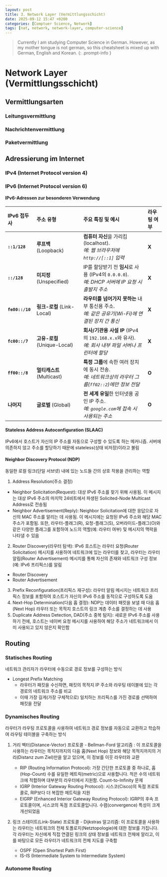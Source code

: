 ```yaml
---
layout: post
title: 3. Network Layer (Vermittlungsschicht)
date: 2025-09-12 15:47 +0200
categories: [Comptuer Science, Network]
tags: [nat, network, network-layer, computer-science]
---
```


> Currently I am studying Computer Science in German. However, as my mother tongue is not german, so this cheatsheet is mixed up with German, English and Korean.
{: .prompt-info }


# Network Layer (Vermittlungsschicht)

## Vermittlungsarten

### Leitungsvermittlung

### Nachrichtenvermittlung

### Paketvermittlung




## Adressierung im Internet

### IPv4 (Internet Protocol version 4)

### IPv6 (Internet Protocol version 6)

#### IPv6-Adressen zur besonderen Verwendung

| IPv6 접두사 | 주소 유형 | 주요 특징 및 예시 | 라우팅 여부 |
| :--- | :--- | :--- | :--- |
| **`::1/128`** | **루프백** (Loopback) | **컴퓨터 자신**을 가리킴 (localhost).<br> *예: 웹 브라우저에 `http://[::1]` 입력* | **X** |
| **`::/128`** | **미지정** (Unspecified) | IP를 할당받기 전 **임시**로 사용 (IPv4의 `0.0.0.0`).<br> *예: DHCP 서버에 IP 요청 시 출발지 주소* | **X** |
| **`fe80::/10`** | **링크-로컬** (Link-Local) | **라우터를 넘어가지 못하는** 내부 통신용 주소.<br> *예: 같은 공유기(Wi-Fi)에 연결된 장치 간 통신* | **X** |
| **`fc00::/7`** | **고유-로컬** (Unique-Local) | **회사/기관용 사설 IP** (IPv4의 `192.168.x.x`와 유사).<br> *예: 회사 내부 파일 서버나 프린터에 할당* | **X** |
| **`ff00::/8`** | **멀티캐스트** (Multicast) | **특정 그룹**에 속한 여러 장치에 동시 전송.<br> *예: 네트워크상의 라우터 그룹(`ff02::2`)에만 정보 전달* | **O** |
| **나머지** | **글로벌** (Global) | **전 세계 유일**한 인터넷용 공인 IP 주소.<br> *예: `google.com`에 접속 시 사용되는 주소* | **O** |


#### Stateless Address Autoconfiguration (SLAAC)

IPv6에서 호스트가 자신의 IP 주소를 자동으로 구성할 수 있도록 하는 메커니즘. 서버에 의존하지 않고 주소를 할당하기 때문에 stateless(상태 비저장)이라고 불림


#### Neighbor Discovery Protocol (NDP)
동일한 로컬 링크(단일 서브넷) 내에 있는 노드들 간의 상호 작용을 관리하는 역할

1. Address Resolution(주소 결정)
- Neighbor Solicitation(Request): 대상 IPv6 주소를 찾기 위해 사용됨. 이 메시지는 대상 IPv6 주소의 마지막 24비트에서 파생된 Solicited-Node Multicast Address로 전송됨
- Neighbor Advertisement(Reply): Neighbor Solicitation에 대한 응답으로 자신의 MAC 주소를 알리는 데 사용됨. 이 메시지에는 요청된 IPv6 주소와 해당 MAC 주소가 포함됨. 또한, 라우터-플래그(R), 요청-플래그(S), 오버라이드-플래그(O)와 같은 다양한 플래그를 포함하여 노드의 역할(예: 라우터 여부) 및 메시지의 맥락을 나타낼 수 있음

2. Router Discovery(라우터 탐색): IPv6 호스트는 라우터 요청(Router Solicitation) 메시지를 사용하여 네트워크에 있는 라우터를 찾고, 라우터는 라우터 알림(Router Advertisement) 메시지를 통해 자신의 존재와 네트워크 구성 정보(예: IPv6 프리픽스)를 알림
- Router Discovery
- Router Advertisement

3. Prefix Reconfiguration(프리픽스 재구성): 라우터 알림 메시지는 네트워크 프리픽스 정보를 포함하여 호스트가 자신의 IPv6 주소를 동적으로 구성하도록 도움
4. Next-Hop Determination(다음 홉 결정): NDP는 데이터 패킷을 보낼 때 다음 홉(Next Hop) 라우터 또는 목적지 호스트의 링크 계층 주소를 결정하는 데 사용
5. Duplicate Address Detection, DAD(주소 중복 탐지): 새로운 IPv6 주소를 사용하기 전에, 호스트는 네이버 요청 메시지를 사용하여 해당 주소가 네트워크에서 이미 사용되고 있지 않은지 확인함



## Routing

### Statisches Routing
네트워크 관리자가 라우터에 수동으로 경로 정보를 구성하는 방식
- Longest Prefix Matching
    - 라우터가 패킷을 수신하면, 패킷의 목적지 IP 주소와 라우팅 테이블에 있는 각 경로의 네트워크 주소를 비교
    - 이때 가장 길게(가장 구체적으로) 일치하는 프리픽스를 가진 경로를 선택하여 패킷을 전달

### Dynamisches Routing
라우터가 라우팅 프로토콜을 사용하여 네트워크 경로 정보를 자동으로 교환하고 학습하여 라우팅 테이블을 구축하는 방식
1. 거리 벡터(Distance-Vector) 프로토콜 - Bellman-Ford 알고리즘
: 이 프로토콜을 사용하는 라우터는 목적지까지의 다음 홉(Next Hop) 정보와 해당 목적지까지의 거리(Distanz zum Ziel)만을 알고 있으며, 이 정보를 이웃 라우터와 교환
    - RIP (Routing Information Protocol): 가장 간단한 프로토콜 중 하나로, 홉(Hop-Count) 수를 유일한 메트릭(metric)으로 사용합니다. 적은 수의 네트워크에 적합하며 대부분의 라우터에서 지원함. Count-to-Infinity 문제
    - IGRP (Interior Gateway Routing Protocol): 시스코(Cisco)의 독점 프로토콜로, RIP보다 더 복잡한 메트릭을 지원
    - EIGRP (Enhanced Interior Gateway Routing Protocol): IGRP의 후속 프로토콜이며, 시스코의 독점 프로토콜입니다. 수렴(convergence) 특성이 크게 개선되었음


2. 링크 스테이트(Link-State) 프로토콜 - Dijkstras 알고리즘: 이 프로토콜을 사용하는 라우터는 네트워크의 전체 토폴로지(Netztopologie)에 대한 정보를 가집니다. 각 라우터는 자신에게 직접 연결된 링크의 상태 정보를 네트워크 전체에 알리고, 이를 바탕으로 모든 라우터가 네트워크의 전체 지도를 구축함
    - OSPF (Open Shortest Path First)
    - IS-IS (Intermediate System to Intermediate System)

### Autonome Routing


